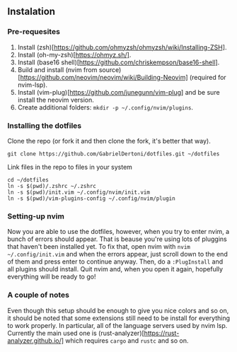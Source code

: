
## Instalation

### Pre-requesites
1. Install (zsh)[https://github.com/ohmyzsh/ohmyzsh/wiki/Installing-ZSH].
2. Install (oh-my-zsh)[https://ohmyz.sh/].
3. Install (base16 shell)[https://github.com/chriskempson/base16-shell].
4. Build and install (nvim from source)[https://github.com/neovim/neovim/wiki/Building-Neovim]
   (required for nvim-lsp).
5. Install (vim-plug)[https://github.com/junegunn/vim-plug] and be sure install
   the neovim version.
5. Create additional folders: `mkdir -p ~/.config/nvim/plugins`.

### Installing the dotfiles
Clone the repo (or fork it and then clone the fork, it's better that way).
```
git clone https://github.com/GabrielDertoni/dotfiles.git ~/dotfiles
```

Link files in the repo to files in your system
```
cd ~/dotfiles
ln -s $(pwd)/.zshrc ~/.zshrc
ln -s $(pwd)/init.vim ~/.config/nvim/init.vim
ln -s $(pwd)/vim-plugins-config ~/.config/nvim/plugin
```

### Setting-up nvim

Now you are able to use the dotfiles, however, when you try to enter nvim, a
bunch of errors should appear. That is beause you're using lots of pluggins that
haven't been installed yet. To fix that, open nvim with `nvim ~/.config/init.vim`
and when the errors appear, just scroll down to the end of them and press enter
to continue anyway. Then, do a `:PlugInstall` and all plugins should install.
Quit nvim and, when you open it again, hopefully everything will be ready to go!

### A couple of notes

Even though this setup should be enough to give you nice colors and so on, it
should be noted that some extensions still need to be install for everything to
work properly. In particular, all of the language servers used by nvim lsp.
Currently the main used one is (rust-analyzer)[https://rust-analyzer.github.io/]
which requires `cargo` and `rustc` and so on.

